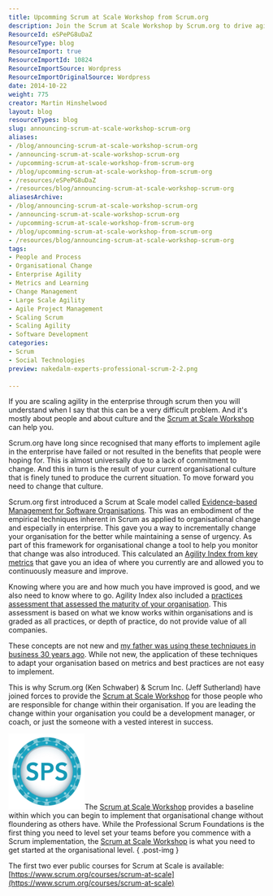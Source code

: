 ```yaml
---
title: Upcomming Scrum at Scale Workshop from Scrum.org
description: Join the Scrum at Scale Workshop by Scrum.org to drive agile transformation in your organization. Learn to implement effective change and improve culture!
ResourceId: eSPePG8uDaZ
ResourceType: blog
ResourceImport: true
ResourceImportId: 10824
ResourceImportSource: Wordpress
ResourceImportOriginalSource: Wordpress
date: 2014-10-22
weight: 775
creator: Martin Hinshelwood
layout: blog
resourceTypes: blog
slug: announcing-scrum-at-scale-workshop-scrum-org
aliases:
- /blog/announcing-scrum-at-scale-workshop-scrum-org
- /announcing-scrum-at-scale-workshop-scrum-org
- /upcomming-scrum-at-scale-workshop-from-scrum-org
- /blog/upcomming-scrum-at-scale-workshop-from-scrum-org
- /resources/eSPePG8uDaZ
- /resources/blog/announcing-scrum-at-scale-workshop-scrum-org
aliasesArchive:
- /blog/announcing-scrum-at-scale-workshop-scrum-org
- /announcing-scrum-at-scale-workshop-scrum-org
- /upcomming-scrum-at-scale-workshop-from-scrum-org
- /blog/upcomming-scrum-at-scale-workshop-from-scrum-org
- /resources/blog/announcing-scrum-at-scale-workshop-scrum-org
tags:
- People and Process
- Organisational Change
- Enterprise Agility
- Metrics and Learning
- Change Management
- Large Scale Agility
- Agile Project Management
- Scaling Scrum
- Scaling Agility
- Software Development
categories:
- Scrum
- Social Technologies
preview: nakedalm-experts-professional-scrum-2-2.png

---
```

If you are scaling agility in the enterprise through scrum then you will understand when I say that this can be a very difficult problem. And it's mostly about people and about culture and the [Scrum at Scale Workshop](http://nkdagility.com/training/courses/scrum-at-scale-workshop/) can help you.

Scrum.org have long since recognised that many efforts to implement agile in the enterprise have failed or not resulted in the benefits that people were hoping for. This is almost universally due to a lack of commitment to change. And this in turn is the result of your current organisational culture that is finely tuned to produce the current situation. To move forward you need to change that culture.

Scrum.org first introduced a Scrum at Scale model called [Evidence-based Management for Software Organisations](http://nkdagility.com/experts/evidence-based-management-for-software-organisations/). This was an embodiment of the empirical techniques inherent in Scrum as applied to organisational change and especially in enterprise. This gave you a way to incrementally change your organisation for the better while maintaining a sense of urgency. As part of this framework for organisational change a tool to help you monitor that change was also introduced. This calculated an [Agility Index from key metrics](http://nkdagility.com/evidence-based-management-gathering-metrics/) that gave you an idea of where you currently are and allowed you to continuously measure and improve.

Knowing where you are and how much you have improved is good, and we also need to know where to go. Agility Index also included a [practices assessment that assessed the maturity of your organisation](http://nkdagility.com/metrics-that-matter-with-evidence-based-management/). This assessment is based on what we know works within organisations and is graded as all practices, or depth of practice, do not provide value of all companies.

These concepts are not new and [my father was using these techniques in business 30 years ago](http://nkdagility.com/what-my-father-taught-me-about-agility-path-34-years-before-it-was-invented/). While not new, the application of these techniques to adapt your organisation based on metrics and best practices are not easy to implement.

This is why Scrum.org (Ken Schwaber) & Scrum Inc. (Jeff Sutherland) have joined forces to provide the [Scrum at Scale Workshop](http://nkdagility.com/training/courses/scrum-at-scale-workshop/) for those people who are responsible for change within their organisation. If you are leading the change within your organisation you could be a development manager, or coach, or just the someone with a vested interest in success.

![Scrum at Scale Workshop ](images/enterpriseandscrum-light-150x150-1-1.png)The [Scrum at Scale Workshop](http://nkdagility.com/training/courses/scrum-at-scale-workshop/) provides a baseline within which you can begin to implement that organisational change without floundering as others have. While the Professional Scrum Foundations is the first thing you need to level set your teams before you commence with a Scrum implementation, the [Scrum at Scale Workshop](http://nkdagility.com/training/courses/scrum-at-scale-workshop/) is what you need to get started at the organisational level.
{ .post-img }

The first two ever public courses for Scrum at Scale is available: [https://www.scrum.org/courses/scrum-at-scale](https://www.scrum.org/courses/scrum-at-scale)
